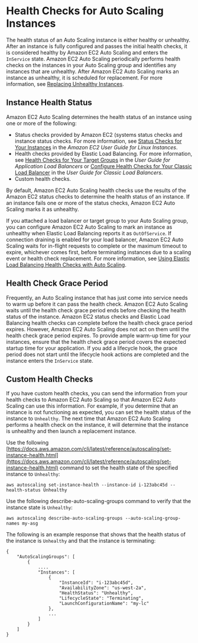 # Health Checks for Auto Scaling Instances<a name="healthcheck"></a>

The health status of an Auto Scaling instance is either healthy or unhealthy\. After an instance is fully configured and passes the initial health checks, it is considered healthy by Amazon EC2 Auto Scaling and enters the `InService` state\. Amazon EC2 Auto Scaling periodically performs health checks on the instances in your Auto Scaling group and identifies any instances that are unhealthy\. After Amazon EC2 Auto Scaling marks an instance as unhealthy, it is scheduled for replacement\. For more information, see [Replacing Unhealthy Instances](as-maintain-instance-levels.md#replace-unhealthy-instance)\.

## Instance Health Status<a name="instance-health-status"></a>

Amazon EC2 Auto Scaling determines the health status of an instance using one or more of the following:
+ Status checks provided by Amazon EC2 \(systems status checks and instance status checks\. For more information, see [Status Checks for Your Instances](https://docs.aws.amazon.com/AWSEC2/latest/UserGuide/monitoring-system-instance-status-check.html) in the *Amazon EC2 User Guide for Linux Instances*\.
+ Health checks provided by Elastic Load Balancing\. For more information, see [Health Checks for Your Target Groups](https://docs.aws.amazon.com/elasticloadbalancing/latest/application/target-group-health-checks.html) in the *User Guide for Application Load Balancers* or [Configure Health Checks for Your Classic Load Balancer](https://docs.aws.amazon.com/elasticloadbalancing/latest/classic/elb-healthchecks.html) in the *User Guide for Classic Load Balancers*\.
+ Custom health checks\.

By default, Amazon EC2 Auto Scaling health checks use the results of the Amazon EC2 status checks to determine the health status of an instance\. If an instance fails one or more of the status checks, Amazon EC2 Auto Scaling marks it as unhealthy\.

If you attached a load balancer or target group to your Auto Scaling group, you can configure Amazon EC2 Auto Scaling to mark an instance as unhealthy when Elastic Load Balancing reports it as `OutOfService`\. If connection draining is enabled for your load balancer, Amazon EC2 Auto Scaling waits for in\-flight requests to complete or the maximum timeout to expire, whichever comes first, before terminating instances due to a scaling event or health check replacement\. For more information, see [Using Elastic Load Balancing Health Checks with Auto Scaling](as-add-elb-healthcheck.md)\.

## Health Check Grace Period<a name="health-check-grace-period"></a>

Frequently, an Auto Scaling instance that has just come into service needs to warm up before it can pass the health check\. Amazon EC2 Auto Scaling waits until the health check grace period ends before checking the health status of the instance\. Amazon EC2 status checks and Elastic Load Balancing health checks can complete before the health check grace period expires\. However, Amazon EC2 Auto Scaling does not act on them until the health check grace period expires\. To provide ample warm\-up time for your instances, ensure that the health check grace period covers the expected startup time for your application\. If you add a lifecycle hook, the grace period does not start until the lifecycle hook actions are completed and the instance enters the `InService` state\.

## Custom Health Checks<a name="as-configure-healthcheck"></a>

If you have custom health checks, you can send the information from your health checks to Amazon EC2 Auto Scaling so that Amazon EC2 Auto Scaling can use this information\. For example, if you determine that an instance is not functioning as expected, you can set the health status of the instance to `Unhealthy`\. The next time that Amazon EC2 Auto Scaling performs a health check on the instance, it will determine that the instance is unhealthy and then launch a replacement instance\.

Use the following [https://docs.aws.amazon.com/cli/latest/reference/autoscaling/set-instance-health.html](https://docs.aws.amazon.com/cli/latest/reference/autoscaling/set-instance-health.html) command to set the health state of the specified instance to `Unhealthy`:

```
aws autoscaling set-instance-health --instance-id i-123abc45d --health-status Unhealthy
```

Use the following describe\-auto\-scaling\-groups command to verify that the instance state is `Unhealthy`:

```
aws autoscaling describe-auto-scaling-groups --auto-scaling-group-names my-asg
```

The following is an example response that shows that the health status of the instance is `Unhealthy` and that the instance is terminating:

```
{
    "AutoScalingGroups": [
        {
            ....
            "Instances": [
                {
                    "InstanceId": "i-123abc45d",
                    "AvailabilityZone": "us-west-2a",
                    "HealthStatus": "Unhealthy",
                    "LifecycleState": "Terminating",
                    "LaunchConfigurationName": "my-lc"
                },
                ...
            ]
        }
    ]
}
```